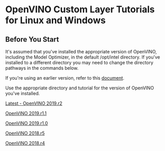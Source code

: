 # OpenVINO Custom Layer Tutorials for Linux and Windows


## Before You Start
It's assumed that you've installed the appropriate version of OpenVINO, including the Model Optimizer, in the default /opt/intel directory.  If you've installed to a different directory you may need to change the directory pathways in the commands below.

If you're using an earlier version, refer to this [document](./README.md). 

Use the appropriate directory and tutorial for the version of OpenVINO you've installed.

[Latest - OpenVINO 2019.r2](https://github.com/david-drew/OpenVINO-Custom-Layers/tree/master/2019.r2.0/README.md)

[OpenVINO 2019.r1.1](https://github.com/david-drew/OpenVINO-Custom-Layers/blob/master/2019.r1.1/ReadMe.Linux.2019.r1.1.md)

[OpenVINO 2019.r1.0](https://github.com/david-drew/OpenVINO-Custom-Layers/tree/master/2019.r1.0/README.md)

[OpenVINO 2018.r5](https://github.com/david-drew/OpenVINO-Custom-Layers/tree/master/2018.r5/README.md)

[OpenVINO 2018.r4](https://github.com/david-drew/OpenVINO-Custom-Layers/tree/master/2018.r4/README.md)
